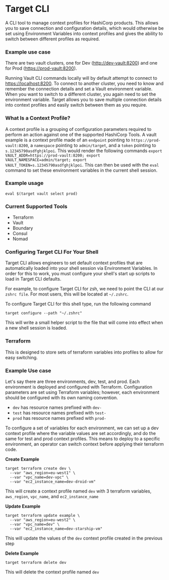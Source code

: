 # Target CLI

A CLI tool to manage context profiles for HashiCorp products.  This allows you to save connection and configuration details, which would otherwise be set using Environment Variables into context profiles and gives the ability to switch between different profiles as required.

### Example use case

There are two vault clusters, one for Dev (<http://dev-vault:8200>) and one for Prod (<https://prod-vault:8200>).

Running Vault CLI commands locally will by default attempt to connect to <https://localhost:8200>.  To connect to another cluster, you need to know and remember the connection details and set a Vault environment variable. When you want to switch to a different cluster, you again need to set the environment variable.  Target allows you to save multiple connection details into context profiles and easily switch between them as you require.

### What Is a Context Profile?

A context profile is a grouping of configuration parameters required to perform an action against one of the supported HashiCorp Tools. A vault example is a context profile made of an `endpoint` pointing to `https://prod-vault:8200`, a `namespace` pointing to `admin/target`, and a `token` pointing to `s.12345790asdfghjklpoi`. This would render the following commands `export VAULT_ADDR=https://prod-vault:8200; export VAULT_NAMESPACE=admin/target; export VAULT_TOKEN=s.12345790asdfghjklpoi`. This can then be used with the `eval` command to set these environment variables in the current shell session.
### Example usage

```shell
eval $(target vault select prod)
```

### Current Supported Tools

- Terraform
- Vault
- Boundary
- Consul
- Nomad

### Configuring Target CLI For Your Shell

Target CLI allows engineers to set default context profiles that are automatically loaded into your shell session via Environment Variables. In order for this to work, you must configure your shell's start up scripts to load in Target CLI defaults.

For example, to configure Target CLI for zsh, we need to point the CLI at our `zshrc file`. For most users, this will be located at `~/.zshrc`.

To configure Target CLI for this shell type, run the following command

```shell
target configure --path "~/.zshrc"
```

This will write a small helper script to the file that will come into effect when a new shell session is loaded.

### Terraform

This is designed to store sets of terraform variables into profiles to allow for easy switching. 

### Example Use case

Let's say there are three environments, dev, test, and prod. Each environment is deployed and configured with Terraform. Configuration parameters are set using Terraform variables; however, each environment should be configured with its own naming convention. 

- `dev` has resource names prefixed with `dev-`
- `test` has resource names prefixed with `test-`
- `prod` has resource names prefixed with `prod-`

To configure a set of variables for each environment, we can set up a dev context profile where the variable values are set accordingly, and do the same for test and prod context profiles. This means to deploy to a specific environment, an operator can switch context before applying their terraform code.

**Create Example**

```shell
target terraform create dev \
  --var "aws_region=eu-west1" \
  --var "vpc_name=dev-vpc" \
  --var "ec2_instance_name=dev-droid-vm"
```

This will create a context profile named `dev` with 3 terraform variables, `aws_region`, `vpc_name`, and `ec2_instance_name`

**Update Example**

```shell
target terraform update example \
  --var "aws_region=eu-west2" \
  --var "vpc_name=dev" \
  --var "ec2_instance_name=dev-starship-vm"
```

This will update the values of the `dev` context profile created in the previous step

**Delete Example**

```shell
target terraform delete dev
```

This will delete the context profile named `dev`
